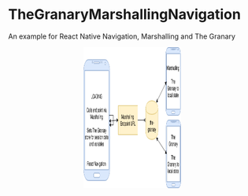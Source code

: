 # TheGranaryMarshallingNavigation
An example for React Native Navigation, Marshalling and The Granary

<p align="center">
  <img width="198" height="286" src="https://github.com/MarshalPaterson/TheGranaryMarshallingNavigation/blob/master/assets/the-granary-demo.png?raw=true">
</p>